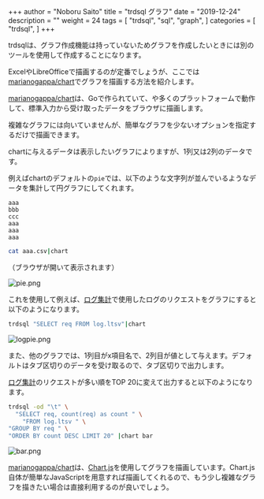 +++
author = "Noboru Saito"
title = "trdsql グラフ"
date = "2019-12-24"
description = ""
weight = 24
tags = [
    "trdsql",
    "sql",
    "graph",
]
categories = [
    "trdsql",
]
+++

trdsqlは、グラフ作成機能は持っていないためグラフを作成したいときには別のツールを使用して作成することになります。

ExcelやLibreOfficeで描画するのが定番でしょうが、ここでは[marianogappa/chart](https://github.com/marianogappa/chart)でグラフを描画する方法を紹介します。

[marianogappa/chart](https://github.com/marianogappa/chart)は、Goで作られていて、や多くのプラットフォームで動作して、標準入力から受け取ったデータをブラウザに描画します。

複雑なグラフには向いていませんが、簡単なグラフを少ないオプションを指定するだけで描画できます。

chartに与えるデータは表示したいグラフによりますが、1列又は2列のデータです。

例えばchartのデフォルトの`pie`では、以下のような文字列が並んでいるようなデータを集計して円グラフにしてくれます。

```CSV
aaa
bbb
ccc
aaa
aaa
aaa
```

```sh
cat aaa.csv|chart
```

（ブラウザが開いて表示されます）

![pie.png](../pie.png)

これを使用して例えば、[ログ集計](../08_log)で使用したログのリクエストをグラフにすると以下のようになります。

```sh
trdsql "SELECT req FROM log.ltsv"|chart
```

![logpie.png](../logpie.png)

また、他のグラフでは、1列目がx項目名で、2列目が値として与えます。デフォルトはタブ区切りのデータを受け取るので、タブ区切りで出力します。

[ログ集計](../08_log)のリクエストが多い順をTOP 20に変えて出力すると以下のようになります。

```sh
trdsql -od "\t" \
  "SELECT req, count(req) as count " \
    "FROM log.ltsv " \
"GROUP BY req " \
"ORDER BY count DESC LIMIT 20" |chart bar
```

![bar.png](../bar.png)

[marianogappa/chart](https://github.com/marianogappa/chart "github.com/marianogappa/chart")は、[Chart.js](https://www.chartjs.org/ "www.chartjs.org")を使用してグラフを描画しています。Chart.js自体が簡単なJavaScriptを用意すれば描画してくれるので、もう少し複雑なグラフを描きたい場合は直接利用するのが良いでしょう。
